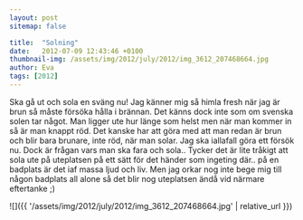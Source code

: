 ```yaml
---
layout: post
sitemap: false

title:  "Solning"
date:   2012-07-09 12:43:46 +0100
thumbnail-img: /assets/img/2012/july/2012/img_3612_207468664.jpg
author: Eva
tags: [2012]
---
```


Ska gå ut och sola en sväng nu! Jag känner mig så himla fresh när jag är brun så måste försöka hålla i brännan. Det känns dock inte som om svenska solen tar något. Man ligger ute hur länge som helst men när man kommer in så är man knappt röd. Det kanske har att göra med att man redan är brun och blir bara brunare, inte röd, när man solar. Jag ska iallafall göra ett försök nu. Dock är frågan vars man ska fara och sola.. Tycker det är lite tråkigt att sola ute på uteplatsen på ett sätt för det händer som ingeting där.. på en badplats är det iaf massa ljud och liv. Men jag orkar nog inte bege mig till någon badplats all alone så det blir nog uteplatsen ändå vid närmare eftertanke ;)

![]({{ '/assets/img/2012/july/2012/img_3612_207468664.jpg'  | relative_url }})

